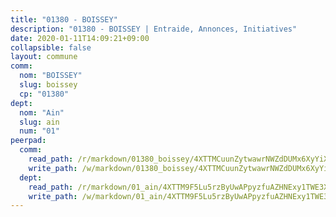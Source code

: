 ```yaml
---
title: "01380 - BOISSEY"
description: "01380 - BOISSEY | Entraide, Annonces, Initiatives"
date: 2020-01-11T14:09:21+09:00
collapsible: false
layout: commune
comm:
  nom: "BOISSEY"
  slug: boissey
  cp: "01380"
dept:
  nom: "Ain"
  slug: ain
  num: "01"
peerpad:
  comm:
    read_path: /r/markdown/01380_boissey/4XTTMCuunZytwawrNWZdDUMx6XyYiXzXEjidsYdEMDgJcGW5f
    write_path: /w/markdown/01380_boissey/4XTTMCuunZytwawrNWZdDUMx6XyYiXzXEjidsYdEMDgJcGW5f-K3TgU2opQDgLCUi1yjhhW1HxK3ACiEeQe3QK48RQwTGVd2y3p2SYtvBx31f9kAHD8FoMC2FGTQ2QwghWHyPCHzFNaVnQMK5F17ksFZxSjB1hFYGiGyfKeVJkM6U7Bz6BzqABqcJ5
  dept:
    read_path: /r/markdown/01_ain/4XTTM9F5Lu5rzByUwAPpyzfuAZHNExy1TWE3X3wiTrPFfiAJr
    write_path: /w/markdown/01_ain/4XTTM9F5Lu5rzByUwAPpyzfuAZHNExy1TWE3X3wiTrPFfiAJr-K3TgUnxzeFoJA4CB58vXNvKXURJneTNZHUsypAQGicGiZu7AS2sPbjspGpj7s3MmMv58YhkLaSUMQMHaiKAfoMv6wF36Urxbqqh8MmnXpnKkbVhnAishABEkMRAiyAt8GGJ1Jer2
---
```


